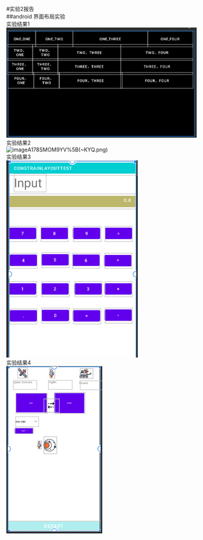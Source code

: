 #实验2报告  
##android 界面布局实验  
实验结果1  
![image](https://github.com/hongwq123/2/blob/main/%E5%AE%9E%E9%AA%8C2/1%60%40J(95)ARD_0KU~J%5D4VIAN.png)  
实验结果2  
![image](https://github.com/hongwq123/2/blob/main/%E5%AE%9E%E9%AA%8C2/%40SQUA)A178SMOM9YV%5B(~KYQ.png)  
实验结果3  
![image](https://github.com/hongwq123/2/blob/main/%E5%AE%9E%E9%AA%8C2/L%7D69R1ZRMV8DLV7FG%7D1~%7BUQ.png)  
实验结果4  
![image](https://github.com/hongwq123/2/blob/main/%E5%AE%9E%E9%AA%8C2/5RRFTNFV4%5BAM5BZ%7D02SF1NW.png)  
